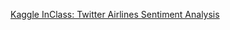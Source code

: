 [Kaggle InClass: Twitter Airlines Sentiment Analysis](https://www.kaggle.com/c/twitter-airlines-sentiment-analysis)
